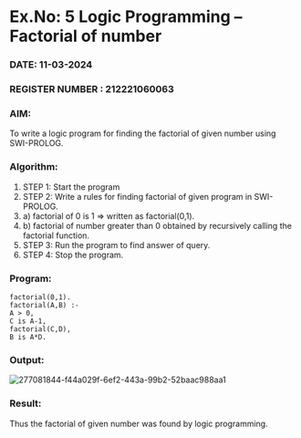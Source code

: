 # Ex.No: 5   Logic Programming – Factorial of number   
### DATE:   11-03-2024                                                                 
### REGISTER NUMBER : 212221060063
### AIM: 
To  write  a logic program for finding the factorial of given number using SWI-PROLOG. 
### Algorithm:
1. STEP 1: Start the program
2. STEP 2:  Write a rules for finding factorial of given program in SWI-PROLOG.
3.   a)	factorial of 0 is 1 => written as factorial(0,1).
4.   b)	factorial of number greater than 0 obtained by recursively calling the factorial    function.
5. STEP 3: Run the program  to find answer of  query.
6. STEP 4: Stop the program.

### Program:
```
factorial(0,1).
factorial(A,B) :-
A > 0,
C is A-1,
factorial(C,D),
B is A*D.
```


### Output:
![277081844-f44a029f-6ef2-443a-99b2-52baac988aa1](https://github.com/gokulvenkatesan31/AI_Lab_2023-24/assets/123715763/3e207ad2-6d32-474e-b7f3-bb64e29237cc)



### Result:
Thus the factorial of given number was found by logic programming. 
